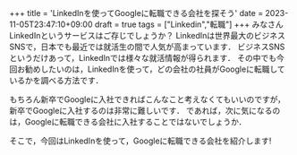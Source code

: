 +++
title = 'LinkedInを使ってGoogleに転職できる会社を探そう'
date = 2023-11-05T23:47:10+09:00
draft = true
tags = ["Linkedin","転職"]
+++
みなさんLinkedInというサービスはご存じでしょうか？
LinkedInは世界最大のビジネスSNSで，日本でも最近では就活生の間で人気が高まっています．
ビジネスSNSというだけあって，LinkedInでは様々な就活情報が得られます．
その中でも今回お勧めしたいのは，LinkedInを使って，どの会社の社員がGoogleに転職しているかを調べる方法です．

もちろん新卒でGoogleに入社できればこんなこと考えなくてもいいのですが，新卒でGoogleに入社するのは非常に難しいです．
であれば，次に気になるのは，Googleに転職できる会社に入社することではないでしょうか．

そこで，今回はLinkedInを使って，Googleに転職できる会社を紹介します!

